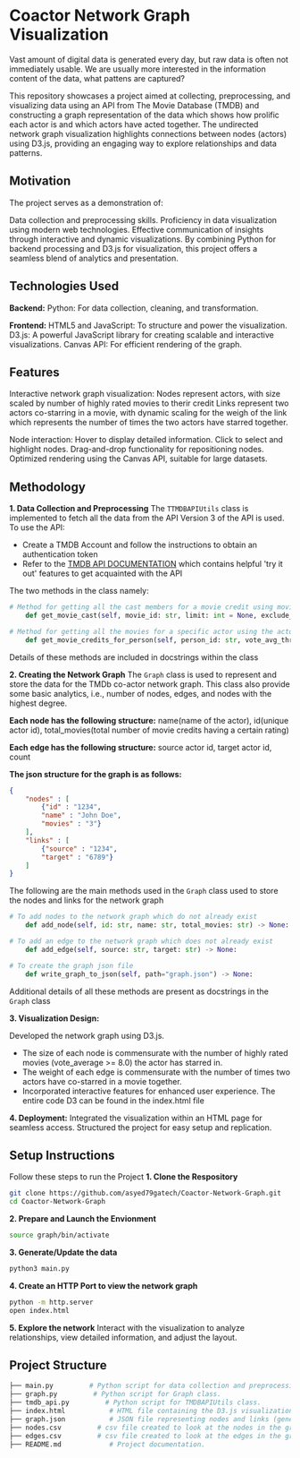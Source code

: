 # Coactor Network Graph Visualization
Vast amount of digital data is generated every day, but raw data is often not immediately usable. We are usually more interested in the information content of the data, what pattens are captured?

This repository showcases a project aimed at collecting, preprocessing, and visualizing data using an API from The Movie Database (TMDB) and constructing a graph representation of the data which shows how prolific each actor is and which actors have acted together. The undirected network graph visualization highlights connections between nodes (actors) using D3.js, providing an engaging way to explore relationships and data patterns.



## Motivation
The project serves as a demonstration of:

Data collection and preprocessing skills.
Proficiency in data visualization using modern web technologies.
Effective communication of insights through interactive and dynamic visualizations.
By combining Python for backend processing and D3.js for visualization, this project offers a seamless blend of analytics and presentation.


## Technologies Used
**Backend:**
Python: For data collection, cleaning, and transformation.

**Frontend:**
HTML5 and JavaScript: To structure and power the visualization.
D3.js: A powerful JavaScript library for creating scalable and interactive visualizations.
Canvas API: For efficient rendering of the graph.

## Features
Interactive network graph visualization:
Nodes represent actors, with size scaled by number of highly rated movies to therir credit
Links represent two actors co-starring in a movie, with dynamic scaling for the weigh of the link which represents the number of times the two actors have starred together.

Node interaction:
Hover to display detailed information.
Click to select and highlight nodes.
Drag-and-drop functionality for repositioning nodes.
Optimized rendering using the Canvas API, suitable for large datasets.

## Methodology
**1. Data Collection and Preprocessing**
The `TTMDBAPIUtils` class is implemented to fetch all the data from the API
Version 3 of the API is used.
To use the API:
- Create a TMDB Account and follow the instructions to obtain an authentication token
- Refer to the [TMDB API DOCUMENTATION](https://developer.themoviedb.org/reference/intro/getting-started) which contains helpful 'try it out' features to get acquainted with the API

The two methods in the class namely:
```python
# Method for getting all the cast members for a movie credit using movie credit_id
    def get_movie_cast(self, movie_id: str, limit: int = None, exclude_ids: list = None) -> list:

# Method for getting all the movies for a specific actor using the actor_id
    def get_movie_credits_for_person(self, person_id: str, vote_avg_threshold: float = None) -> list:
```
Details of these methods are included in docstrings within the class

**2. Creating the Network Graph**
The `Graph` class  is used to represent and store the data for the TMDb co-actor network graph.  This class
also provide some basic analytics, i.e., number of nodes, edges, and nodes with the highest degree.

**Each node has the following structure:**
name(name of the actor), id(unique actor id), total_movies(total number of movie credits having a certain rating)

**Each edge has the following structure:**
source actor id, target actor id, count

**The json structure for the graph is as follows:**
```json
{
    "nodes" : [
        {"id" : "1234",
        "name" : "John Doe",
        "movies" : "3"}
    ],
    "links" : [
        {"source" : "1234",
        "target" : "6789"} 
    ]
}
```


The following are the main methods used in the `Graph` class used to store the nodes and links for the network graph

```python
# To add nodes to the network graph which do not already exist
    def add_node(self, id: str, name: str, total_movies: str) -> None:

# To add an edge to the network graph which does not already exist
    def add_edge(self, source: str, target: str) -> None:

# To create the graph json file
    def write_graph_to_json(self, path="graph.json") -> None:
```
Additional details of all these methods are present as docstrings in the `Graph` class

**3. Visualization Design:**

Developed the network graph using D3.js.
- The size of each node is commensurate with the number of highly rated movies (vote_average >= 8.0) the actor has starred in.
- The weight of each edge is commensurate with the number of times two actors have co-starred in a movie together.
- Incorporated interactive features for enhanced user experience.
The entire code D3 can be found in the index.html file

**4. Deployment:**
Integrated the visualization within an HTML page for seamless access.
Structured the project for easy setup and replication.

## Setup Instructions
Follow these steps to run the Project
**1. Clone the Respository**
```bash
git clone https://github.com/asyed79gatech/Coactor-Network-Graph.git
cd Coactor-Network-Graph

```
**2. Prepare and Launch the Envionment**
```bash
source graph/bin/activate
```
**3. Generate/Update the data**
```python
python3 main.py
```
**4. Create an HTTP Port to view the network graph**
```bash
python -m http.server
open index.html
```
**5. Explore the network**
Interact with the visualization to analyze relationships, view detailed information, and adjust the layout.

## Project Structure
```bash
├── main.py         # Python script for data collection and preprocessing.
├── graph.py         # Python script for Graph class.
├── tmdb_api.py         # Python script for TMDBAPIUtils class.
├── index.html           # HTML file containing the D3.js visualization code.
├── graph.json           # JSON file representing nodes and links (generated).
├── nodes.csv         # csv file created to look at the nodes in the graph.
├── edges.csv         # csv file created to look at the edges in the graph.
├── README.md            # Project documentation.

```

